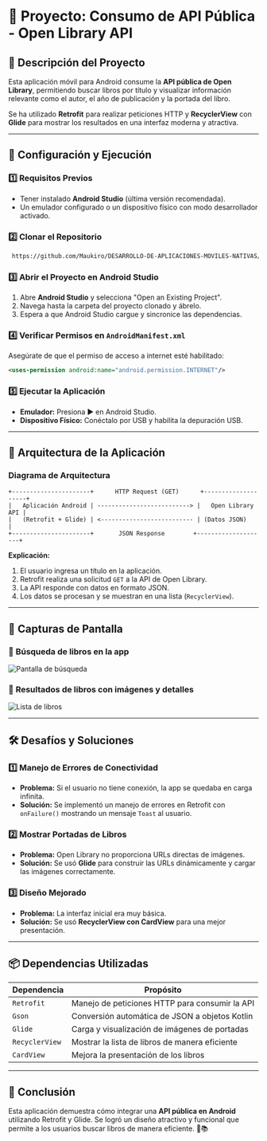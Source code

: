 # 📌 Proyecto: Consumo de API Pública - Open Library API

## 📖 Descripción del Proyecto
Esta aplicación móvil para Android consume la **API pública de Open Library**, permitiendo buscar libros por título y visualizar información relevante como el autor, el año de publicación y la portada del libro.

Se ha utilizado **Retrofit** para realizar peticiones HTTP y **RecyclerView** con **Glide** para mostrar los resultados en una interfaz moderna y atractiva.

---

## 🚀 Configuración y Ejecución

### **1️⃣ Requisitos Previos**
- Tener instalado **Android Studio** (última versión recomendada).
- Un emulador configurado o un dispositivo físico con modo desarrollador activado.

### **2️⃣ Clonar el Repositorio**
```sh
 https://github.com/Maukiro/DESARROLLO-DE-APLICACIONES-MOVILES-NATIVAS/new/main/Tarea3-Ejercicio1
```

### **3️⃣ Abrir el Proyecto en Android Studio**
1. Abre **Android Studio** y selecciona "Open an Existing Project".
2. Navega hasta la carpeta del proyecto clonado y ábrelo.
3. Espera a que Android Studio cargue y sincronice las dependencias.

### **4️⃣ Verificar Permisos en `AndroidManifest.xml`**
Asegúrate de que el permiso de acceso a internet esté habilitado:
```xml
<uses-permission android:name="android.permission.INTERNET"/>
```

### **5️⃣ Ejecutar la Aplicación**
- **Emulador:** Presiona ▶ en Android Studio.
- **Dispositivo Físico:** Conéctalo por USB y habilita la depuración USB.

---

## 📌 Arquitectura de la Aplicación

### **Diagrama de Arquitectura**
```
+----------------------+      HTTP Request (GET)      +--------------------+
|   Aplicación Android | --------------------------> |   Open Library API |
|   (Retrofit + Glide) | <-------------------------- | (Datos JSON)       |
+----------------------+       JSON Response        +--------------------+
```

**Explicación:**
1. El usuario ingresa un título en la aplicación.
2. Retrofit realiza una solicitud `GET` a la API de Open Library.
3. La API responde con datos en formato JSON.
4. Los datos se procesan y se muestran en una lista (`RecyclerView`).

---

## 📸 Capturas de Pantalla

### 🔹 **Búsqueda de libros en la app**
![Pantalla de búsqueda](ruta/captura_busqueda.png)

### 🔹 **Resultados de libros con imágenes y detalles**
![Lista de libros](ruta/captura_lista.png)

---

## 🛠️ Desafíos y Soluciones

### **1️⃣ Manejo de Errores de Conectividad**
- **Problema:** Si el usuario no tiene conexión, la app se quedaba en carga infinita.
- **Solución:** Se implementó un manejo de errores en Retrofit con `onFailure()` mostrando un mensaje `Toast` al usuario.

### **2️⃣ Mostrar Portadas de Libros**
- **Problema:** Open Library no proporciona URLs directas de imágenes.
- **Solución:** Se usó **Glide** para construir las URLs dinámicamente y cargar las imágenes correctamente.

### **3️⃣ Diseño Mejorado**
- **Problema:** La interfaz inicial era muy básica.
- **Solución:** Se usó **RecyclerView con CardView** para una mejor presentación.

---

## 📦 Dependencias Utilizadas

| Dependencia  | Propósito |
|-------------|----------|
| `Retrofit`  | Manejo de peticiones HTTP para consumir la API |
| `Gson`      | Conversión automática de JSON a objetos Kotlin |
| `Glide`     | Carga y visualización de imágenes de portadas |
| `RecyclerView` | Mostrar la lista de libros de manera eficiente |
| `CardView`  | Mejora la presentación de los libros |

---

## 📌 Conclusión
Esta aplicación demuestra cómo integrar una **API pública en Android** utilizando Retrofit y Glide. Se logró un diseño atractivo y funcional que permite a los usuarios buscar libros de manera eficiente. 🚀📚



